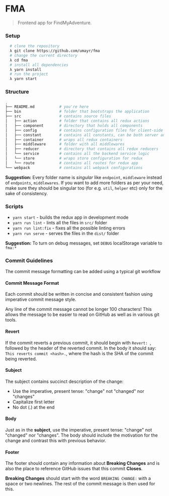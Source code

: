 # FMA
> Frontend app for FindMyAdventure.

### Setup
```bash
  # clone the repository
  λ git clone https://github.com/umayr/fma
  # change the current directory
  λ cd fma
  # install all dependencies
  λ yarn install
  # run the project
  λ yarn start
```

### Structure
```bash
.
├── README.md           # you're here
├── bin                 # folder that bootstraps the application
├── src                 # contains source files
│   ├── action          # folder that contains all redux actions
│   ├── component       # directory that holds all components
│   ├── config          # contains configuration files for client-side
│   ├── constant        # contains all constants, can be both server and client side
│   ├── container       # wraps all redux containers
│   ├── middleware      # folder with all middlewares
│   ├── reducer         # directory that contains all redux reducers
│   └── service         # contains all the backend service logic
│   └── store           # wraps store configuration for redux
│   └── route           # contains all routes for redux app
└── webpack             # contains all webpack configurations
```

**Suggestion:** Every folder name is _singular_ like `endpoint`, `middleware` instead of `endpoints`, `middlewares`. If you want to add more folders as per your need, make sure they should be singular too (for e.g. `util`, `helper` etc) only for the sake of consistency.

### Scripts

- `yarn start` - builds the redux app in development mode
- `yarn run lint` - lints all the files in `src/` folder
- `yarn run lint:fix` - fixes all the possible linting errors
- `yarn run serve` - serves the files in the `dist/` folder

**Suggestion:** To turn on debug messages, set `DEBUG` localStorage variable to `fma:*`

### Commit Guidelines

The commit message formatting can be added using a typical git workflow

#### Commit Message Format
Each commit should be written in concise and consistent fashion using imperative commit message style.

Any line of the commit message cannot be longer 100 characters! This allows the message to be easier
to read on GitHub as well as in various git tools.

#### Revert
If the commit reverts a previous commit, it should begin with `Revert: `, followed by the header of the reverted commit. In the body it should say: `This reverts commit <hash>.`, where the hash is the SHA of the commit being reverted.
#### Subject
The subject contains succinct description of the change:

* Use the imperative, present tense: "change" not "changed" nor "changes"
* Capitalize first letter
* No dot (.) at the end

#### Body
Just as in the **subject**, use the imperative, present tense: "change" not "changed" nor "changes".
The body should include the motivation for the change and contrast this with previous behavior.

#### Footer
The footer should contain any information about **Breaking Changes** and is also the place to
reference GitHub issues that this commit **Closes**.

**Breaking Changes** should start with the word `BREAKING CHANGE:` with a space or two newlines. The rest of the commit message is then used for this.
